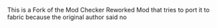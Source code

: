 This is a Fork of the Mod Checker Reworked Mod that tries to port it to fabric because the original author said no
